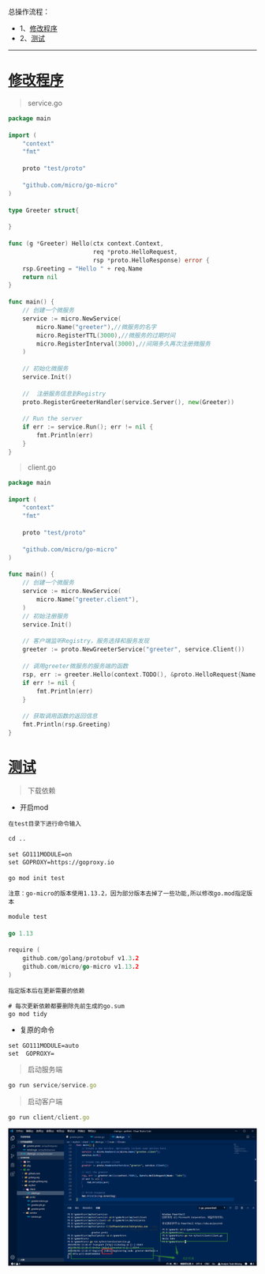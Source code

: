 总操作流程：
- 1、[修改程序](#go-01)
- 2、[测试](#go-02)

***

# <a name="go-01" href="#" >修改程序</a>
> service.go

```go
package main

import (
	"context"
	"fmt"

	proto "test/proto"

	"github.com/micro/go-micro"
)

type Greeter struct{

}

func (g *Greeter) Hello(ctx context.Context, 
						req *proto.HelloRequest, 
						rsp *proto.HelloResponse) error {
	rsp.Greeting = "Hello " + req.Name
	return nil
}

func main() {
	// 创建一个微服务
	service := micro.NewService(
		micro.Name("greeter"),//微服务的名字
        micro.RegisterTTL(3000),//微服务的过期时间
        micro.RegisterInterval(3000),//间隔多久再次注册微服务
	)

	// 初始化微服务
	service.Init()

	//  注册服务信息到Registry
	proto.RegisterGreeterHandler(service.Server(), new(Greeter))

	// Run the server
	if err := service.Run(); err != nil {
		fmt.Println(err)
	}
}

```

> client.go

```go
package main

import (
	"context"
	"fmt"

	proto "test/proto"

	"github.com/micro/go-micro"
)

func main() {
	// 创建一个微服务
	service := micro.NewService(
		micro.Name("greeter.client"),
	)
	// 初始注册服务
	service.Init()

	// 客户端监听Registry，服务选择和服务发现
	greeter := proto.NewGreeterService("greeter", service.Client())

	// 调用greeter微服务的服务端的函数
	rsp, err := greeter.Hello(context.TODO(), &proto.HelloRequest{Name: "John"})
	if err != nil {
		fmt.Println(err)
	}

	// 获取调用函数的返回信息
	fmt.Println(rsp.Greeting)
}
```

# <a name="go-02" href="#" >测试</a>

> 下载依赖

- 开启mod

`在test目录下进行命令输入`

```shell
cd ..

set GO111MODULE=on
set GOPROXY=https://goproxy.io

go mod init test
```

`注意：go-micro的版本使用1.13.2，因为部分版本去掉了一些功能,所以修改go.mod指定版本`

```go
module test

go 1.13

require (
	github.com/golang/protobuf v1.3.2
	github.com/micro/go-micro v1.13.2
)

```

`指定版本后在更新需要的依赖`


```shell
# 每次更新依赖都要删除先前生成的go.sum
go mod tidy
```

- 复原的命令

```
set GO111MODULE=auto
set  GOPROXY=
```

> 启动服务端

```js
go run service/service.go
```

> 启动客户端

```js
go run client/client.go
```

![](image/2-1.png)
